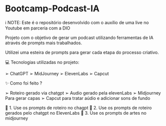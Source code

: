 # Bootcamp-Podcast-IA

ℹ️ NOTE: Este é o repositório desenvolvido com o auxílio de uma live no Youtube em parceria com a DIO

Projeto com o objetivo de gerar um podcast utilizando ferramentas de IA através de prompts mais trabalhados.

Utilizei uma esteira de prompts para gerar cada etapa do processo criativo.

💻 Tecnologias utilizadas no projeto:

➢ ChatGPT
➢ MidJourney
➢ ElevenLabs
➢ Capcut

✨ Como foi feito ?

➢ Roteiro gerado via chatgpt
➢ Audio gerado pela elevenLabs
➢ Midjourney Para gerar capas
➢ Capcut para tratar aúdio e adicionar sons de fundo


🤖 1. Use os prompts de roteiro no chagpt
🤖 2. Use os prompts de roteiro gerados pelo chatgpt no ElevenLabs
🤖 3. Use os prompts de artes no midjourney
